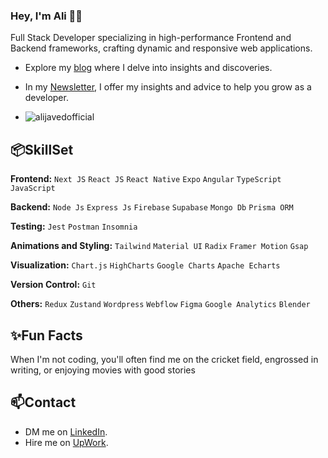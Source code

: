 ### Hey, I'm Ali 👋🏽

Full Stack Developer specializing in high-performance Frontend and Backend frameworks, crafting dynamic and responsive web applications.

- Explore my [blog](https://alijaved.hashnode.dev/) where I delve into insights and discoveries.
- In my [Newsletter](https://alijaved.substack.com/), I offer my insights and advice to help you grow as a developer.

- <p align="left"> <img src="https://komarev.com/ghpvc/?username=alijavedofficial&label=Profile%20views&color=0e75b6&style=flat" alt="alijavedofficial" /> </p>

## 📦SkillSet

**Frontend:** `Next JS` `React JS` `React Native` `Expo` `Angular` `TypeScript` `JavaScript`

**Backend:** `Node Js` `Express Js` `Firebase` `Supabase` `Mongo Db` `Prisma ORM`

**Testing:** `Jest` `Postman` `Insomnia`

**Animations and Styling:**  `Tailwind` `Material UI` `Radix` `Framer Motion` `Gsap`

**Visualization:**   `Chart.js` `HighCharts` `Google Charts` `Apache Echarts`

**Version Control:** `Git`

**Others:**  `Redux` `Zustand` `Wordpress` `Webflow` `Figma` `Google Analytics` `Blender` 

## ✨Fun Facts

When I'm not coding, you'll often find me on the cricket field, engrossed in writing, or enjoying movies with good stories


## 📫Contact

- DM me on [LinkedIn](https://www.linkedin.com/in/alijavedofficial/).
- Hire me on [UpWork](https://www.upwork.com/freelancers/~015597145b7bf1d85c).
